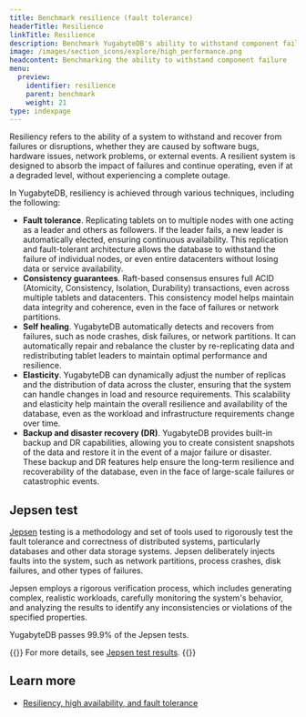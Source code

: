 ```yaml
---
title: Benchmark resilience (fault tolerance)
headerTitle: Resilience
linkTitle: Resilience
description: Benchmark YugabyteDB's ability to withstand component failure.
image: /images/section_icons/explore/high_performance.png
headcontent: Benchmarking the ability to withstand component failure
menu:
  preview:
    identifier: resilience
    parent: benchmark
    weight: 21
type: indexpage
---
```


Resiliency refers to the ability of a system to withstand and recover from failures or disruptions, whether they are caused by software bugs, hardware issues, network problems, or external events. A resilient system is designed to absorb the impact of failures and continue operating, even if at a degraded level, without experiencing a complete outage.

In YugabyteDB, resiliency is achieved through various techniques, including the following:

- **Fault tolerance**. Replicating tablets on to multiple nodes with one acting as a leader and others as followers. If the leader fails, a new leader is automatically elected, ensuring continuous availability. This replication and fault-tolerant architecture allows the database to withstand the failure of individual nodes, or even entire datacenters without losing data or service availability.
- **Consistency guarantees**. Raft-based consensus ensures full ACID (Atomicity, Consistency, Isolation, Durability) transactions, even across multiple tablets and datacenters. This consistency model helps maintain data integrity and coherence, even in the face of failures or network partitions.
- **Self healing**. YugabyteDB automatically detects and recovers from failures, such as node crashes, disk failures, or network partitions. It can automatically repair and rebalance the cluster by re-replicating data and redistributing tablet leaders to maintain optimal performance and resilience.
- **Elasticity**. YugabyteDB can dynamically adjust the number of replicas and the distribution of data across the cluster, ensuring that the system can handle changes in load and resource requirements. This scalability and elasticity help maintain the overall resilience and availability of the database, even as the workload and infrastructure requirements change over time.
- **Backup and disaster recovery (DR)**. YugabyteDB provides built-in backup and DR capabilities, allowing you to create consistent snapshots of the data and restore it in the event of a major failure or disaster. These backup and DR features help ensure the long-term resilience and recoverability of the database, even in the face of large-scale failures or catastrophic events.

## Jepsen test

[Jepsen](https://jepsen.io/) testing is a methodology and set of tools used to rigorously test the fault tolerance and correctness of distributed systems, particularly databases and other data storage systems.  Jepsen deliberately injects faults into the system, such as network partitions, process crashes, disk failures, and other types of failures.

Jepsen employs a rigorous verification process, which includes generating complex, realistic workloads, carefully monitoring the system's behavior, and analyzing the results to identify any inconsistencies or violations of the specified properties.

YugabyteDB passes 99.9% of the Jepsen tests.

{{<lead link="jepsen-testing-ysql/">}}
For more details, see [Jepsen test results](jepsen-testing/).
{{</lead>}}

## Learn more

- [Resiliency, high availability, and fault tolerance](../../explore/fault-tolerance/)

